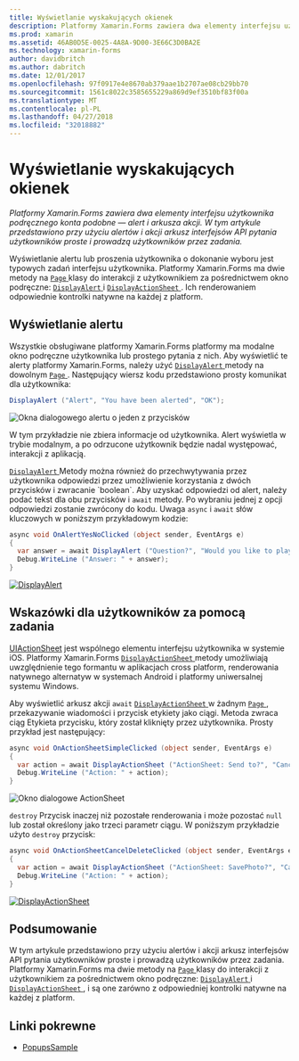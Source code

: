 ```yaml
---
title: Wyświetlanie wyskakujących okienek
description: Platformy Xamarin.Forms zawiera dwa elementy interfejsu użytkownika podręcznego konta podobne — alert i arkusza akcji. W tym artykule przedstawiono przy użyciu alertów i akcji arkusz interfejsów API pytania użytkowników proste i prowadzą użytkowników przez zadania.
ms.prod: xamarin
ms.assetid: 46AB0D5E-0025-4A8A-9D00-3E66C3D0BA2E
ms.technology: xamarin-forms
author: davidbritch
ms.author: dabritch
ms.date: 12/01/2017
ms.openlocfilehash: 97f0917e4e8670ab379aae1b2707ae08cb29bb70
ms.sourcegitcommit: 1561c8022c3585655229a869d9ef3510bf83f00a
ms.translationtype: MT
ms.contentlocale: pl-PL
ms.lasthandoff: 04/27/2018
ms.locfileid: "32018882"
---
```

# <a name="displaying-pop-ups"></a>Wyświetlanie wyskakujących okienek

_Platformy Xamarin.Forms zawiera dwa elementy interfejsu użytkownika podręcznego konta podobne — alert i arkusza akcji. W tym artykule przedstawiono przy użyciu alertów i akcji arkusz interfejsów API pytania użytkowników proste i prowadzą użytkowników przez zadania._

Wyświetlanie alertu lub proszenia użytkownika o dokonanie wyboru jest typowych zadań interfejsu użytkownika. Platformy Xamarin.Forms ma dwie metody na [ `Page` ](https://developer.xamarin.com/api/type/Xamarin.Forms.Page/) klasy do interakcji z użytkownikiem za pośrednictwem okno podręczne: [ `DisplayAlert` ](https://developer.xamarin.com/api/member/Xamarin.Forms.Page.DisplayAlert(System.String,System.String,System.String)/) i [ `DisplayActionSheet` ](https://developer.xamarin.com/api/member/Xamarin.Forms.Page.DisplayActionSheet(System.String,System.String,System.String,System.String[])/). Ich renderowaniem odpowiednie kontrolki natywne na każdej z platform.

## <a name="displaying-an-alert"></a>Wyświetlanie alertu

Wszystkie obsługiwane platformy Xamarin.Forms platformy ma modalne okno podręczne użytkownika lub prostego pytania z nich. Aby wyświetlić te alerty platformy Xamarin.Forms, należy użyć [ `DisplayAlert` ](https://developer.xamarin.com/api/member/Xamarin.Forms.Page.DisplayAlert(System.String,System.String,System.String)/) metody na dowolnym [ `Page` ](https://developer.xamarin.com/api/type/Xamarin.Forms.Page/). Następujący wiersz kodu przedstawiono prosty komunikat dla użytkownika:

```csharp
DisplayAlert ("Alert", "You have been alerted", "OK");
```

![](pop-ups-images/alert.png "Okna dialogowego alertu o jeden z przycisków")

W tym przykładzie nie zbiera informacje od użytkownika. Alert wyświetla w trybie modalnym, a po odrzucone użytkownik będzie nadal występować, interakcji z aplikacją.

[ `DisplayAlert` ](https://developer.xamarin.com/api/member/Xamarin.Forms.Page.DisplayAlert(System.String,System.String,System.String)/) Metody można również do przechwytywania przez użytkownika odpowiedzi przez umożliwienie korzystania z dwóch przycisków i zwracanie `boolean`. Aby uzyskać odpowiedzi od alert, należy podać tekst dla obu przycisków i `await` metody. Po wybraniu jednej z opcji odpowiedzi zostanie zwrócony do kodu. Uwaga `async` i `await` słów kluczowych w poniższym przykładowym kodzie:

```csharp
async void OnAlertYesNoClicked (object sender, EventArgs e)
{
  var answer = await DisplayAlert ("Question?", "Would you like to play a game", "Yes", "No");
  Debug.WriteLine ("Answer: " + answer);
}
```

[![DisplayAlert](pop-ups-images/alert2-sml.png "alertów okno dialogowe z dwóch przycisków")](pop-ups-images/alert2.png#lightbox "alertów okno dialogowe z dwóch przycisków")

## <a name="guiding-users-through-tasks"></a>Wskazówki dla użytkowników za pomocą zadania

[UIActionSheet](https://developer.apple.com/library/ios/documentation/uikit/reference/uiactionsheet_class/Reference/Reference.html) jest wspólnego elementu interfejsu użytkownika w systemie iOS. Platformy Xamarin.Forms [ `DisplayActionSheet` ](https://developer.xamarin.com/api/member/Xamarin.Forms.Page.DisplayActionSheet(System.String,System.String,System.String,System.String[])/) metody umożliwiają uwzględnienie tego formantu w aplikacjach cross platform, renderowania natywnego alternatyw w systemach Android i platformy uniwersalnej systemu Windows.

Aby wyświetlić arkusz akcji `await` [ `DisplayActionSheet` ](https://developer.xamarin.com/api/member/Xamarin.Forms.Page.DisplayActionSheet(System.String,System.String,System.String,System.String[])/) w żadnym [ `Page` ](https://developer.xamarin.com/api/type/Xamarin.Forms.Page/), przekazywanie wiadomości i przycisk etykiety jako ciągi. Metoda zwraca ciąg Etykieta przycisku, który został kliknięty przez użytkownika. Prosty przykład jest następujący:

```csharp
async void OnActionSheetSimpleClicked (object sender, EventArgs e)
{
  var action = await DisplayActionSheet ("ActionSheet: Send to?", "Cancel", null, "Email", "Twitter", "Facebook");
  Debug.WriteLine ("Action: " + action);
}
```

![](pop-ups-images/action.png "Okno dialogowe ActionSheet")

`destroy` Przycisk inaczej niż pozostałe renderowania i może pozostać `null` lub został określony jako trzeci parametr ciągu. W poniższym przykładzie użyto `destroy` przycisk:

```csharp
async void OnActionSheetCancelDeleteClicked (object sender, EventArgs e)
{
  var action = await DisplayActionSheet ("ActionSheet: SavePhoto?", "Cancel", "Delete", "Photo Roll", "Email");
  Debug.WriteLine ("Action: " + action);
}
```

[![DisplayActionSheet](pop-ups-images/action2-sml.png "okna dialogowego arkusza działania przyciskiem Destroy")](pop-ups-images/action2.png#lightbox "okna dialogowego arkusza działania przyciskiem Destroy")

## <a name="summary"></a>Podsumowanie

W tym artykule przedstawiono przy użyciu alertów i akcji arkusz interfejsów API pytania użytkowników proste i prowadzą użytkowników przez zadania. Platformy Xamarin.Forms ma dwie metody na [ `Page` ](https://developer.xamarin.com/api/type/Xamarin.Forms.Page/) klasy do interakcji z użytkownikiem za pośrednictwem okno podręczne: [ `DisplayAlert` ](https://developer.xamarin.com/api/member/Xamarin.Forms.Page.DisplayAlert(System.String,System.String,System.String)/) i [ `DisplayActionSheet` ](https://developer.xamarin.com/api/member/Xamarin.Forms.Page.DisplayActionSheet(System.String,System.String,System.String,System.String[])/), i są one zarówno z odpowiedniej kontrolki natywne na każdej z platform.



## <a name="related-links"></a>Linki pokrewne

- [PopupsSample](https://developer.xamarin.com/samples/xamarin-forms/Navigation/Pop-ups/)
